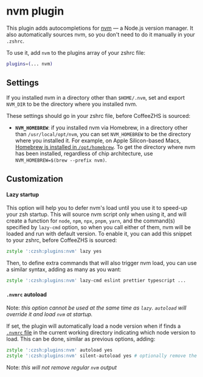 # nvm plugin

This plugin adds autocompletions for [nvm](https://github.com/nvm-sh/nvm) — a Node.js version manager. It also
automatically sources nvm, so you don't need to do it manually in your `.zshrc`.

To use it, add `nvm` to the plugins array of your zshrc file:

```zsh
plugins=(... nvm)
```

## Settings

If you installed nvm in a directory other than `$HOME/.nvm`, set and export `NVM_DIR` to be the directory
where you installed nvm.

These settings should go in your zshrc file, before CoffeeZHS is sourced:

- **`NVM_HOMEBREW`**: if you installed nvm via Homebrew, in a directory other than `/usr/local/opt/nvm`, you
  can set `NVM_HOMEBREW` to be the directory where you installed it. For example, on Apple Silicon-based Macs,
  [Homebrew is installed in `/opt/homebrew`](https://docs.brew.sh/Installation). To get the directory where
  nvm has been installed, regardless of chip architecture, use `NVM_HOMEBREW=$(brew --prefix nvm)`.

## Customization

#### Lazy startup

This option will help you to defer nvm's load until you use it to speed-up your zsh startup. This will source
nvm script only when using it, and will create a function for `node`, `npm`, `npx`, `pnpm`, `yarn`, and the
command(s) specified by `lazy-cmd` option, so when you call either of them, nvm will be loaded and run with
default version. To enable it, you can add this snippet to your zshrc, before CoffeeZHS is sourced:

```zsh
zstyle ':czsh:plugins:nvm' lazy yes
```

Then, to define extra commands that will also trigger nvm load, you can use a similar syntax, adding as many
as you want:

```zsh
zstyle ':czsh:plugins:nvm' lazy-cmd eslint prettier typescript ...
```

#### `.nvmrc` autoload

Note: _this option cannot be used at the same time as `lazy`. `autoload` will override it and load `nvm` at
startup._

If set, the plugin will automatically load a node version when if finds a
[`.nvmrc` file](https://github.com/nvm-sh/nvm#nvmrc) in the current working directory indicating which node
version to load. This can be done, similar as previous options, adding:

```zsh
zstyle ':czsh:plugins:nvm' autoload yes
zstyle ':czsh:plugins:nvm' silent-autoload yes # optionally remove the output generated by NVM when autoloading
```

Note: _this will not remove regular `nvm` output_
